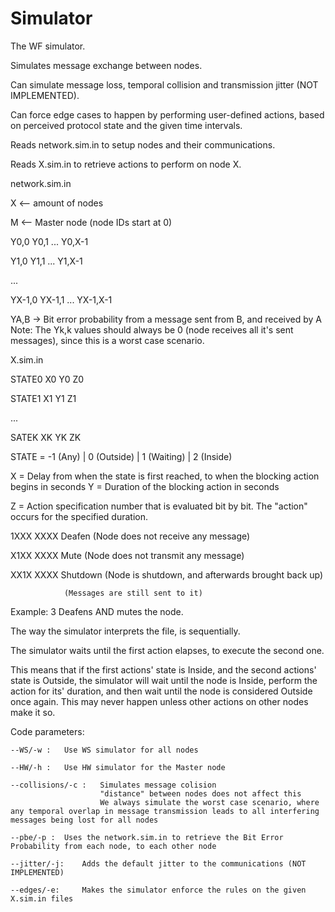 # Simulator

The WF simulator.

Simulates message exchange between nodes.

Can simulate message loss, temporal collision and transmission jitter (NOT IMPLEMENTED).

Can force edge cases to happen by performing user-defined actions, based on perceived protocol state and the given time intervals.

Reads network.sim.in to setup nodes and their communications.

Reads X.sim.in to retrieve actions to perform on node X.


network.sim.in

X							<-- amount of nodes

M							<-- Master node (node IDs start at 0)

Y0,0	Y0,1	... Y0,X-1

Y1,0	Y1,1	... Y1,X-1

...

YX-1,0 YX-1,1	... YX-1,X-1

YA,B -> Bit error probability from a message sent from B, and received by A
Note:
	The Yk,k values should always be 0 (node receives all it's sent messages), since this is a worst case scenario.

X.sim.in

STATE0 X0 Y0 Z0

STATE1 X1 Y1 Z1

...

SATEK XK YK ZK

STATE = -1 (Any) | 0 (Outside) | 1 (Waiting) | 2 (Inside)

X = Delay from when the state is first reached, to when the blocking action begins in seconds
Y = Duration of the blocking action in seconds

Z = Action specification number that is evaluated bit by bit. The "action" occurs for the specified duration.

1XXX XXXX	Deafen (Node does not receive any message)

X1XX XXXX	Mute (Node does not transmit any message)

XX1X XXXX	Shutdown	(Node is shutdown, and afterwards brought back up)

				(Messages are still sent to it)

Example: 3 Deafens AND mutes the node.


The way the simulator interprets the file, is sequentially.

The simulator waits until the first action elapses, to execute the second one.

This means that if the first actions' state is Inside, and the second actions' state is Outside, the simulator will wait until the node is Inside, perform the action for its' duration, and then wait until the node is considered Outside once again. This may never happen unless other actions on other nodes make it so.


Code parameters:

    --WS/-w :	Use WS simulator for all nodes

	--HW/-h :	Use HW simulator for the Master node

	--collisions/-c :	Simulates message colision
						"distance" between nodes does not affect this
						We always simulate the worst case scenario, where any temporal overlap in message transmission leads to all interfering messages being lost for all nodes

	--pbe/-p :	Uses the network.sim.in to retrieve the Bit Error Probability from each node, to each other node
		
	--jitter/-j:	Adds the default jitter to the communications (NOT IMPLEMENTED)

	--edges/-e:		Makes the simulator enforce the rules on the given X.sim.in files


